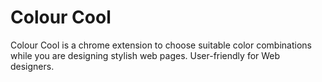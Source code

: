 # Colour Cool
Colour Cool is a chrome extension to choose suitable color combinations while you are designing stylish web pages. User-friendly for Web designers.
